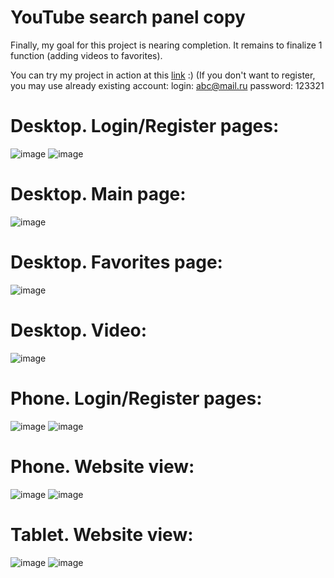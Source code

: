 # YouTube search panel copy
Finally, my goal for this project is nearing completion. It remains to finalize 1 function (adding videos to favorites).

You can try my project in action at this [link](https://yt-copy.herokuapp.com/login) :)
(If you don't want to register, you may use already existing account:
login: abc@mail.ru
password: 123321

# Desktop. Login/Register pages:
![image](https://user-images.githubusercontent.com/59931735/170273026-3fa03c54-e929-4a4c-9c32-7e3065739395.png)
![image](https://user-images.githubusercontent.com/59931735/170273067-f9ae3223-740c-409e-ba0c-1e7b446f6cd7.png)

# Desktop. Main page:
![image](https://user-images.githubusercontent.com/59931735/171061530-c1468b66-ee98-48e9-af20-68adaa24af6d.png)

# Desktop. Favorites page:
![image](https://user-images.githubusercontent.com/59931735/170886520-ab5a0e34-0cff-4495-a87f-9709a27b9155.png)

# Desktop. Video:
![image](https://user-images.githubusercontent.com/59931735/171061594-f6bfd32c-c17c-4e07-8281-63dab4a897e4.png)

# Phone. Login/Register pages:
![image](https://user-images.githubusercontent.com/59931735/170273605-e31c0552-e600-4b96-b111-270ffb745187.png)
![image](https://user-images.githubusercontent.com/59931735/170273664-cee60d82-74e9-46f7-9ff1-e6abcc76a525.png)

# Phone. Website view:
![image](https://user-images.githubusercontent.com/59931735/171061656-41cc0f38-62f4-4290-8ed9-98be3f104a1b.png)
![image](https://user-images.githubusercontent.com/59931735/171061688-00f5a91c-5bf3-4847-a36b-62136db3bb79.png)

# Tablet. Website view:
![image](https://user-images.githubusercontent.com/59931735/171061726-e671449b-bfe7-42b1-b116-2e90cbe34a4a.png)
![image](https://user-images.githubusercontent.com/59931735/171061741-e5c1db85-8bad-48cf-b19e-56fb1d9863e9.png)

